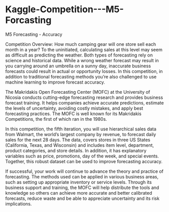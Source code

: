 # Kaggle-Competition---M5-Forcasting
M5 Forecasting - Accuracy

Competition Overview:
How much camping gear will one store sell each month in a year? To the uninitiated, calculating sales at this level may seem as difficult as predicting the weather. Both types of forecasting rely on science and historical data. While a wrong weather forecast may result in you carrying around an umbrella on a sunny day, inaccurate business forecasts could result in actual or opportunity losses. In this competition, in addition to traditional forecasting methods you’re also challenged to use machine learning to improve forecast accuracy.

The Makridakis Open Forecasting Center (MOFC) at the University of Nicosia conducts cutting-edge forecasting research and provides business forecast training. It helps companies achieve accurate predictions, estimate the levels of uncertainty, avoiding costly mistakes, and apply best forecasting practices. The MOFC is well known for its Makridakis Competitions, the first of which ran in the 1980s.

In this competition, the fifth iteration, you will use hierarchical sales data from Walmart, the world’s largest company by revenue, to forecast daily sales for the next 28 days. The data, covers stores in three US States (California, Texas, and Wisconsin) and includes item level, department, product categories, and store details. In addition, it has explanatory variables such as price, promotions, day of the week, and special events. Together, this robust dataset can be used to improve forecasting accuracy.

If successful, your work will continue to advance the theory and practice of forecasting. The methods used can be applied in various business areas, such as setting up appropriate inventory or service levels. Through its business support and training, the MOFC will help distribute the tools and knowledge so others can achieve more accurate and better calibrated forecasts, reduce waste and be able to appreciate uncertainty and its risk implications.
